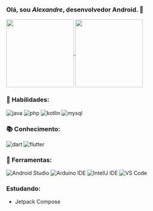 <!--
**alexandresvale/alexandresvale** is a ✨ _special_ ✨ repository because its `README.md` (this file) appears on your GitHub profile.

Here are some ideas to get you started:

- 🔭 I’m currently working on ...
- 🌱 I’m currently learning ...
- 👯 I’m looking to collaborate on ...
- 🤔 I’m looking for help with ...
- 💬 Ask me about ...
- 📫 How to reach me: ...
- 😄 Pronouns: ...
- ⚡ Fun fact: ...
-->

<!-- 
  https://dev.to/envoy_/150-badges-for-github-pnk#skills

  https://github.com/anuraghazra/github-readme-stats

  https://docs.pipz.com/central-de-ajuda/learning-center/guia-basico-de-markdown#open

-->

### Olá, sou _Alexandre_, desenvolvedor Android. 👋

<a href="https://github.com/alexandresvale/github-readme-stats">
  <img height="180em" align="center" src="https://github-readme-stats.vercel.app/api?username=alexandresvale&count_private=true&show_icons=true&theme=dark" />
</a>
<a href="https://github.com/alexandresvale/github-readme-stats">
  <img height="180em" align="center" src="https://github-readme-stats.vercel.app/api/top-langs/?username=alexandresvale&layout=compact&theme=dark" />
</a>

### 🚀 Habilidades:

![java](https://img.shields.io/badge/Java-ED8B00?style=for-the-badge&logo=java&logoColor=white)
![php](https://img.shields.io/badge/PHP-777BB4?style=for-the-badge&logo=php&logoColor=white)
![kotlin](https://img.shields.io/badge/Kotlin-0095D5?&style=for-the-badge&logo=kotlin&logoColor=white)
![mysql](https://img.shields.io/badge/MySQL-005C84?style=for-the-badge&logo=mysql&logoColor=white)

### 📚 Conhecimento:

![dart](https://img.shields.io/badge/Dart-0175C2?style=for-the-badge&logo=dart&logoColor=white)
![flutter](https://img.shields.io/badge/Flutter-02569B?style=for-the-badge&logo=flutter&logoColor=white)

### 🔧 Ferramentas:

![Android Studio](https://img.shields.io/badge/Android_Studio-3DDC84?style=for-the-badge&logo=android-studio&logoColor=white)
![Arduino IDE](https://img.shields.io/badge/Arduino_IDE-00979D?style=for-the-badge&logo=arduino&logoColor=white)
![IntellJ IDE](https://img.shields.io/badge/IntelliJ_IDEA-000000.svg?style=for-the-badge&logo=intellij-idea&logoColor=white)
![VS Code](https://img.shields.io/badge/Visual_Studio_Code-0078D4?style=for-the-badge&logo=visual%20studio%20code&logoColor=white)

### Estudando:

* Jetpack Compose



